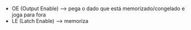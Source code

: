- OE (Output Enable) --> pega o dado que está memorizado/congelado e joga para fora
- LE (Latch Enable) --> memoriza